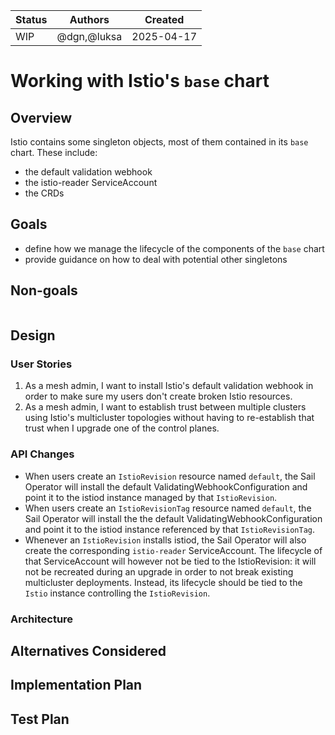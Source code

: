 |Status|Authors|Created|
|---|---|---|
|WIP|@dgn,@luksa|2025-04-17|

# Working with Istio's `base` chart

## Overview

Istio contains some singleton objects, most of them contained in its `base` chart. These include:

* the default validation webhook
* the istio-reader ServiceAccount
* the CRDs

## Goals

* define how we manage the lifecycle of the components of the `base` chart
* provide guidance on how to deal with potential other singletons

## Non-goals

```sh

```

## Design

### User Stories

1. As a mesh admin, I want to install Istio's default validation webhook in order to make sure my users don't create broken Istio resources.
1. As a mesh admin, I want to establish trust between multiple clusters using Istio's multicluster topologies without having to re-establish that trust when I upgrade one of the control planes.

### API Changes

* When users create an `IstioRevision` resource named `default`, the Sail Operator will install the default ValidatingWebhookConfiguration and point it to the istiod instance managed by that `IstioRevision`.
* When users create an `IstioRevisionTag` resource named `default`, the Sail Operator will install the the default ValidatingWebhookConfiguration and point it to the istiod instance referenced by that `IstioRevisionTag`.
* Whenever an `IstioRevision` installs istiod, the Sail Operator will also create the corresponding `istio-reader` ServiceAccount. The lifecycle of that ServiceAccount will however not be tied to the IstioRevision: it will not be recreated during an upgrade in order to not break existing multicluster deployments. Instead, its lifecycle should be tied to the `Istio` instance controlling the `IstioRevision`.

### Architecture

## Alternatives Considered

## Implementation Plan

## Test Plan
